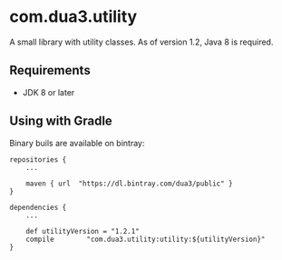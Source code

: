 # com.dua3.utility

A small library with utility classes. As of version 1.2, Java 8 is required.

## Requirements

 - JDK 8 or later

## Using with Gradle

Binary buils are available on bintray:

    repositories {
        ...
        
        maven { url  "https://dl.bintray.com/dua3/public" }
    }
    
    dependencies {
        ...
        
        def utilityVersion = "1.2.1"
        compile        "com.dua3.utility:utility:${utilityVersion}"
    }
